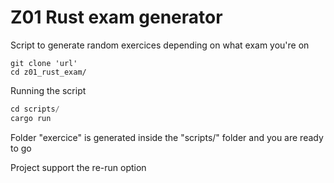 # Z01 Rust exam generator

Script to generate random exercices depending on what exam you're on

```
git clone 'url'
cd z01_rust_exam/
```

Running the script

```rs
cd scripts/
cargo run
```

Folder "exercice" is generated inside the "scripts/" folder and you are ready to go

Project support the re-run option
